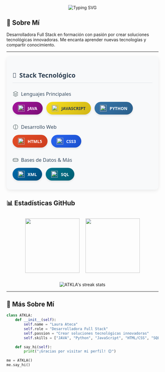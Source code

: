    
<!-- Título animado -->
<div align="center">
  <img src="https://readme-typing-svg.herokuapp.com?font=Fira+Code&size=35&duration=3000&pause=500&color=FFD700&center=true&vCenter=true&width=800&lines=¡Hola!+👋+Soy+ATKLA;Desarrolladora+Full+Stack;Apasionada+por+la+Tecnología" alt="Typing SVG" />
</div>


## 🌟 Sobre Mí
Desarrolladora Full Stack en formación con pasión por crear soluciones tecnológicas innovadoras. Me encanta aprender nuevas tecnologías y compartir conocimiento.

---
<!-- 🎨 Stack Tecnológico - Versión Elegante -->
<div style="font-family: 'Segoe UI', Tahoma, Geneva, Verdana, sans-serif; max-width: 800px; margin: 0 auto; padding: 20px; background: #f8f9fa; border-radius: 12px; box-shadow: 0 4px 12px rgba(0,0,0,0.08);">

  <!-- Encabezado -->
  <h2 style="color: #2c3e50; border-bottom: 2px solid #eaecef; padding-bottom: 10px; display: flex; align-items: center;">
    <span style="margin-right: 10px;">🚀</span> Stack Tecnológico
  </h2>

  <!-- Lenguajes Principales -->
  <div style="margin: 25px 0;">
    <h3 style="color: #34495e; margin-bottom: 15px; font-weight: 500; display: flex; align-items: center;">
      <svg style="margin-right: 8px;" width="20" height="20" viewBox="0 0 24 24" fill="none" xmlns="http://www.w3.org/2000/svg">
        <path d="M3 17L12 22L21 17M3 12L12 17L21 12M12 2L3 7L12 12L21 7L12 2Z" stroke="#7f8c8d" stroke-width="2" stroke-linecap="round" stroke-linejoin="round"/>
      </svg>
      Lenguajes Principales
    </h3>
    <div style="display: flex; flex-wrap: wrap; gap: 12px;">
      <span style="background: linear-gradient(135deg, #A4169D 0%, #7A0D75 100%); color: white; padding: 10px 18px; border-radius: 30px; font-weight: 600; box-shadow: 0 3px 6px rgba(0,0,0,0.1); display: flex; align-items: center; transition: transform 0.2s; cursor: default; backdrop-filter: blur(2px);" onmouseover="this.style.transform='translateY(-2px)'" onmouseout="this.style.transform='none'">
        <img src="https://cdn.jsdelivr.net/gh/devicons/devicon/icons/java/java-original.svg" width="22" style="margin-right: 10px; filter: drop-shadow(0 1px 1px rgba(0,0,0,0.2));"/> JAVA
      </span>
      <span style="background: linear-gradient(135deg, #F7DF1E 0%, #D1B517 100%); color: #2c3e50; padding: 10px 18px; border-radius: 30px; font-weight: 600; box-shadow: 0 3px 6px rgba(0,0,0,0.1); display: flex; align-items: center; transition: transform 0.2s; cursor: default;" onmouseover="this.style.transform='translateY(-2px)'" onmouseout="this.style.transform='none'">
        <img src="https://cdn.jsdelivr.net/gh/devicons/devicon/icons/javascript/javascript-original.svg" width="22" style="margin-right: 10px; filter: drop-shadow(0 1px 1px rgba(0,0,0,0.2));"/> JAVASCRIPT
      </span>
      <span style="background: linear-gradient(135deg, #3776AB 0%, #2A5F8A 100%); color: white; padding: 10px 18px; border-radius: 30px; font-weight: 600; box-shadow: 0 3px 6px rgba(0,0,0,0.1); display: flex; align-items: center; transition: transform 0.2s; cursor: default;" onmouseover="this.style.transform='translateY(-2px)'" onmouseout="this.style.transform='none'">
        <img src="https://cdn.jsdelivr.net/gh/devicons/devicon/icons/python/python-original.svg" width="22" style="margin-right: 10px; filter: drop-shadow(0 1px 1px rgba(0,0,0,0.2));"/> PYTHON
      </span>
    </div>
  </div>

  <!-- Desarrollo Web -->
  <div style="margin: 30px 0;">
    <h3 style="color: #34495e; margin-bottom: 15px; font-weight: 500; display: flex; align-items: center;">
      <svg style="margin-right: 8px;" width="20" height="20" viewBox="0 0 24 24" fill="none" xmlns="http://www.w3.org/2000/svg">
        <path d="M12 21C16.9706 21 21 16.9706 21 12C21 7.02944 16.9706 3 12 3M12 21C7.02944 21 3 16.9706 3 12C3 7.02944 7.02944 3 12 3M12 21V3" stroke="#7f8c8d" stroke-width="2" stroke-linecap="round" stroke-linejoin="round"/>
      </svg>
      Desarrollo Web
    </h3>
    <div style="display: flex; flex-wrap: wrap; gap: 12px;">
      <span style="background: linear-gradient(135deg, #E44D26 0%, #CC3D1F 100%); color: white; padding: 10px 18px; border-radius: 30px; font-weight: 600; box-shadow: 0 3px 6px rgba(0,0,0,0.1); display: flex; align-items: center; transition: transform 0.2s; cursor: default;" onmouseover="this.style.transform='translateY(-2px)'" onmouseout="this.style.transform='none'">
        <img src="https://cdn.jsdelivr.net/gh/devicons/devicon/icons/html5/html5-original.svg" width="22" style="margin-right: 10px; filter: drop-shadow(0 1px 1px rgba(0,0,0,0.2));"/> HTML5
      </span>
      <span style="background: linear-gradient(135deg, #2965F1 0%, #1A4FCC 100%); color: white; padding: 10px 18px; border-radius: 30px; font-weight: 600; box-shadow: 0 3px 6px rgba(0,0,0,0.1); display: flex; align-items: center; transition: transform 0.2s; cursor: default;" onmouseover="this.style.transform='translateY(-2px)'" onmouseout="this.style.transform='none'">
        <img src="https://cdn.jsdelivr.net/gh/devicons/devicon/icons/css3/css3-original.svg" width="22" style="margin-right: 10px; filter: drop-shadow(0 1px 1px rgba(0,0,0,0.2));"/> CSS3
      </span>
    </div>
  </div>

  <!-- Bases de Datos & Más -->
  <div style="margin: 30px 0 10px 0;">
    <h3 style="color: #34495e; margin-bottom: 15px; font-weight: 500; display: flex; align-items: center;">
      <svg style="margin-right: 8px;" width="20" height="20" viewBox="0 0 24 24" fill="none" xmlns="http://www.w3.org/2000/svg">
        <path d="M12 6C17.5228 6 22 7.34315 22 9V15C22 16.6569 17.5228 18 12 18C6.47715 18 2 16.6569 2 15V9C2 7.34315 6.47715 6 12 6Z" stroke="#7f8c8d" stroke-width="2" stroke-linecap="round" stroke-linejoin="round"/>
        <path d="M22 9C22 10.66 17.52 12 12 12C6.48 12 2 10.66 2 9M22 9C22 7.34 17.52 6 12 6C6.48 6 2 7.34 2 9M2 9V15C2 16.66 6.48 18 12 18C17.52 18 22 16.66 22 15V9" stroke="#7f8c8d" stroke-width="2" stroke-linecap="round" stroke-linejoin="round"/>
      </svg>
      Bases de Datos & Más
    </h3>
    <div style="display: flex; flex-wrap: wrap; gap: 12px;">
      <span style="background: linear-gradient(135deg, #006AAC 0%, #004D7A 100%); color: white; padding: 10px 18px; border-radius: 30px; font-weight: 600; box-shadow: 0 3px 6px rgba(0,0,0,0.1); display: flex; align-items: center; transition: transform 0.2s; cursor: default;" onmouseover="this.style.transform='translateY(-2px)'" onmouseout="this.style.transform='none'">
        <img src="https://cdn.jsdelivr.net/gh/devicons/devicon/icons/xml/xml-original.svg" width="22" style="margin-right: 10px; filter: drop-shadow(0 1px 1px rgba(0,0,0,0.2));"/> XML
      </span>
      <span style="background: linear-gradient(135deg, #00758F 0%, #005F73 100%); color: white; padding: 10px 18px; border-radius: 30px; font-weight: 600; box-shadow: 0 3px 6px rgba(0,0,0,0.1); display: flex; align-items: center; transition: transform 0.2s; cursor: default;" onmouseover="this.style.transform='translateY(-2px)'" onmouseout="this.style.transform='none'">
        <img src="https://cdn.jsdelivr.net/gh/devicons/devicon/icons/mysql/mysql-original.svg" width="22" style="margin-right: 10px; filter: drop-shadow(0 1px 1px rgba(0,0,0,0.2));"/> SQL
      </span>
    </div>
  </div>

</div>

## 📊 Estadísticas GitHub

<div align="center" style="display: flex; flex-wrap: wrap; justify-content: center; gap: 20px; margin: 30px 0;">
  <img height="180em" src="https://github-readme-stats.vercel.app/api?username=ATKLA&show_icons=true&theme=dracula&hide_border=true&bg_color=0D1117&title_color=A4169D&icon_color=FFA500&text_color=FFFFFF"/>
  <img height="180em" src="https://github-readme-stats.vercel.app/api/top-langs/?username=ATKLA&layout=compact&theme=dracula&hide_border=true&bg_color=0D1117&title_color=A4169D&text_color=FFFFFF"/>
</div>

<div align="center">
  <img src="https://github-readme-streak-stats.herokuapp.com/?user=ATKLA&theme=dracula&hide_border=true&background=0D1117&stroke=A4169D&ring=FFA500&fire=FFA500&currStreakNum=FFFFFF&sideNums=FFFFFF&currStreakLabel=A4169D" alt="ATKLA's streak stats"/>
</div>

---

## 🌈 Más Sobre Mí

```python
class ATKLA:
    def __init__(self):
        self.name = "Laura Ateca"
        self.role = "Desarrolladora Full Stack"
        self.passion = "Crear soluciones tecnológicas innovadoras"
        self.skills = ["JAVA", "Python", "JavaScript", "HTML/CSS", "SQL"]
        
    def say_hi(self):
        print("¡Gracias por visitar mi perfil! 😊")
        
me = ATKLA()
me.say_hi()

